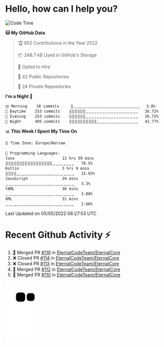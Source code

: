 <h1>Hello, how can I help you? <img src="https://raw.githubusercontent.com/bastianleicht/bastianleicht/master/assets/wave.gif" width="30px" alt=""></h1>

<!--START_SECTION:waka-->
![Code Time](http://img.shields.io/badge/Code%20Time-205%20hrs%2029%20mins-blue)

**🐱 My GitHub Data** 

> 🏆 652 Contributions in the Year 2022
 > 
> 📦 248.7 kB Used in GitHub's Storage 
 > 
> 💼 Opted to Hire
 > 
> 📜 42 Public Repositories 
 > 
> 🔑 24 Private Repositories  
 > 
**I'm a Night 🦉** 

```text
🌞 Morning    36 commits     ⣿⣀⣀⣀⣀⣀⣀⣀⣀⣀⣀⣀⣀⣀⣀⣀⣀⣀⣀⣀⣀⣀⣀⣀⣀   3.8% 
🌆 Daytime    253 commits    ⣿⣿⣿⣿⣿⣿⣀⣀⣀⣀⣀⣀⣀⣀⣀⣀⣀⣀⣀⣀⣀⣀⣀⣀⣀   26.72% 
🌃 Evening    253 commits    ⣿⣿⣿⣿⣿⣿⣀⣀⣀⣀⣀⣀⣀⣀⣀⣀⣀⣀⣀⣀⣀⣀⣀⣀⣀   26.72% 
🌙 Night      405 commits    ⣿⣿⣿⣿⣿⣿⣿⣿⣿⣿⣀⣀⣀⣀⣀⣀⣀⣀⣀⣀⣀⣀⣀⣀⣀   42.77%

```


📊 **This Week I Spent My Time On** 

```text
⌚︎ Time Zone: Europe/Warsaw

💬 Programming Languages: 
Java                     13 hrs 59 mins      ⣿⣿⣿⣿⣿⣿⣿⣿⣿⣿⣿⣿⣿⣿⣿⣿⣿⣀⣀⣀⣀⣀⣀⣀⣀   70.5% 
Kotlin                   3 hrs 9 mins        ⣿⣿⣿⣿⣀⣀⣀⣀⣀⣀⣀⣀⣀⣀⣀⣀⣀⣀⣀⣀⣀⣀⣀⣀⣀   15.93% 
JavaScript               39 mins             ⣀⣀⣀⣀⣀⣀⣀⣀⣀⣀⣀⣀⣀⣀⣀⣀⣀⣀⣀⣀⣀⣀⣀⣀⣀   3.3% 
YAML                     36 mins             ⣀⣀⣀⣀⣀⣀⣀⣀⣀⣀⣀⣀⣀⣀⣀⣀⣀⣀⣀⣀⣀⣀⣀⣀⣀   3.08% 
XML                      31 mins             ⣀⣀⣀⣀⣀⣀⣀⣀⣀⣀⣀⣀⣀⣀⣀⣀⣀⣀⣀⣀⣀⣀⣀⣀⣀   2.66%

```


 Last Updated on 05/05/2022 06:27:53 UTC
<!--END_SECTION:waka-->

# Recent Github Activity ⚡
<!--START_SECTION:activity-->
1. 🎉 Merged PR [#119](https://github.com/EternalCodeTeam/EternalCore/pull/119) in [EternalCodeTeam/EternalCore](https://github.com/EternalCodeTeam/EternalCore)
2. ❌ Closed PR [#114](https://github.com/EternalCodeTeam/EternalCore/pull/114) in [EternalCodeTeam/EternalCore](https://github.com/EternalCodeTeam/EternalCore)
3. ❌ Closed PR [#113](https://github.com/EternalCodeTeam/EternalCore/pull/113) in [EternalCodeTeam/EternalCore](https://github.com/EternalCodeTeam/EternalCore)
4. 🎉 Merged PR [#112](https://github.com/EternalCodeTeam/EternalCore/pull/112) in [EternalCodeTeam/EternalCore](https://github.com/EternalCodeTeam/EternalCore)
5. 🎉 Merged PR [#110](https://github.com/EternalCodeTeam/EternalCore/pull/110) in [EternalCodeTeam/EternalCore](https://github.com/EternalCodeTeam/EternalCore)
<!--END_SECTION:activity-->


  ![Snake animation](https://github.com/rafaballerini/rafaballerini/blob/output/github-contribution-grid-snake.svg)
